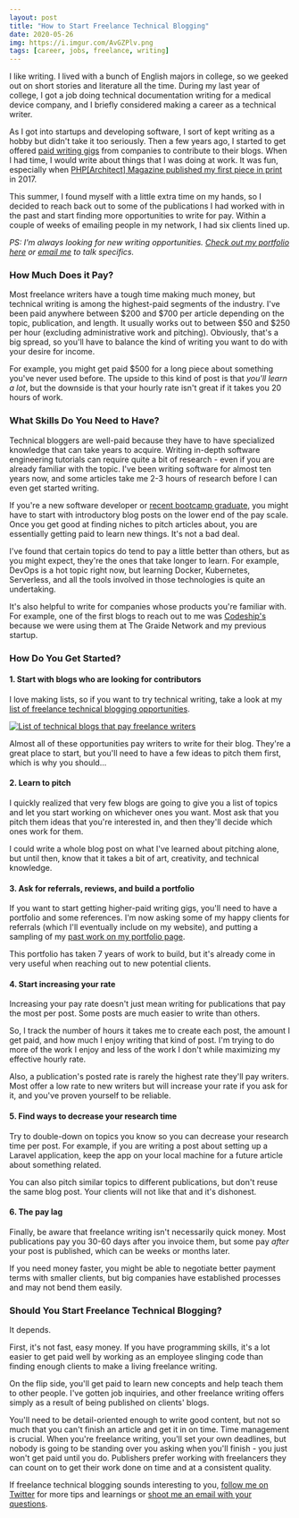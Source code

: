 ```yaml
---
layout: post
title: "How to Start Freelance Technical Blogging"
date: 2020-05-26
img: https://i.imgur.com/AvGZPlv.png
tags: [career, jobs, freelance, writing]
---
```


I like writing. I lived with a bunch of English majors in college, so we geeked out on short stories and literature all the time. During my last year of college, I got a job doing technical documentation writing for a medical device company, and I briefly considered making a career as a technical writer.

As I got into startups and developing software, I sort of kept writing as a hobby but didn't take it too seriously. Then a few years ago, I started to get offered [paid writing gigs](/writing/) from companies to contribute to their blogs. When I had time, I would write about things that I was doing at work. It was fun, especially when [PHP[Architect] Magazine published my first piece in print](https://www.karllhughes.com/posts/php-architect-9-2017) in 2017.

This summer, I found myself with a little extra time on my hands, so I decided to reach back out to some of the publications I had worked with in the past and start finding more opportunities to write for pay. Within a couple of weeks of emailing people in my network, I had six clients lined up.

_PS: I'm always looking for new writing opportunities. [Check out my portfolio here](/writing/) or [email me](mailto:khughes.me@gmail.com) to talk specifics._

### How Much Does it Pay?
Most freelance writers have a tough time making much money, but technical writing is among the highest-paid segments of the industry. I've been paid anywhere between $200 and $700 per article depending on the topic, publication, and length. It usually works out to between $50 and $250 per hour (excluding administrative work and pitching). Obviously, that's a big spread, so you'll have to balance the kind of writing you want to do with your desire for income.

For example, you might get paid $500 for a long piece about something you've never used before. The upside to this kind of post is that _you'll learn a lot_, but the downside is that your hourly rate isn't great if it takes you 20 hours of work.

### What Skills Do You Need to Have?
Technical bloggers are well-paid because they have to have specialized knowledge that can take years to acquire. Writing in-depth software engineering tutorials can require quite a bit of research - even if you are already familiar with the topic. I've been writing software for almost ten years now, and some articles take me 2-3 hours of research before I can even get started writing.

If you're a new software developer or [recent bootcamp graduate](/posts/advice-for-new-bootcamp-graduates), you might have to start with introductory blog posts on the lower end of the pay scale. Once you get good at finding niches to pitch articles about, you are essentially getting paid to learn new things. It's not a bad deal.

I've found that certain topics do tend to pay a little better than others, but as you might expect, they're the ones that take longer to learn. For example, DevOps is a hot topic right now, but learning Docker, Kubernetes, Serverless, and all the tools involved in those technologies is quite an undertaking.

It's also helpful to write for companies whose products you're familiar with. For example, one of the first blogs to reach out to me was [Codeship's](https://codeship.com/) because we were using them at The Graide Network and my previous startup.

### How Do You Get Started?

#### 1. Start with blogs who are looking for contributors
I love making lists, so if you want to try technical writing, take a look at my [list of freelance technical blogging opportunities](https://docs.google.com/spreadsheets/d/1WiaaOWWWDuskaN_Rwa_g1vqMnYUJ4QMiba-6YPUSmWI/edit#gid=0).

[![List of technical blogs that pay freelance writers](https://i.imgur.com/1zGABUT.png)](https://docs.google.com/spreadsheets/d/1WiaaOWWWDuskaN_Rwa_g1vqMnYUJ4QMiba-6YPUSmWI/edit#gid=0)

Almost all of these opportunities pay writers to write for their blog. They're a great place to start, but you'll need to have a few ideas to pitch them first, which is why you should...

#### 2. Learn to pitch
I quickly realized that very few blogs are going to give you a list of topics and let you start working on whichever ones you want. Most ask that you pitch them ideas that you're interested in, and then they'll decide which ones work for them.

I could write a whole blog post on what I've learned about pitching alone, but until then, know that it takes a bit of art, creativity, and technical knowledge.

#### 3. Ask for referrals, reviews, and build a portfolio
If you want to start getting higher-paid writing gigs, you'll need to have a portfolio and some references. I'm now asking some of my happy clients for referrals (which I'll eventually include on my website), and putting a sampling of my [past work on my portfolio page](/writing/).

This portfolio has taken 7 years of work to build, but it's already come in very useful when reaching out to new potential clients.

#### 4. Start increasing your rate
Increasing your pay rate doesn't just mean writing for publications that pay the most per post. Some posts are much easier to write than others. 

So, I track the number of hours it takes me to create each post, the amount I get paid, and how much I enjoy writing that kind of post. I'm trying to do more of the work I enjoy and less of the work I don't while maximizing my effective hourly rate.

Also, a publication's posted rate is rarely the highest rate they'll pay writers. Most offer a low rate to new writers but will increase your rate if you ask for it, and you've proven yourself to be reliable.

#### 5. Find ways to decrease your research time
Try to double-down on topics you know so you can decrease your research time per post. For example, if you are writing a post about setting up a Laravel application, keep the app on your local machine for a future article about something related.

You can also pitch similar topics to different publications, but don't reuse the same blog post. Your clients will not like that and it's dishonest.

#### 6. The pay lag
Finally, be aware that freelance writing isn't necessarily quick money. Most publications pay you 30-60 days after you invoice them, but some pay _after_ your post is published, which can be weeks or months later.

If you need money faster, you might be able to negotiate better payment terms with smaller clients, but big companies have established processes and may not bend them easily.

### Should You Start Freelance Technical Blogging?
It depends. 

First, it's not fast, easy money. If you have programming skills, it's a lot easier to get paid well by working as an employee slinging code than finding enough clients to make a living freelance writing.

On the flip side, you'll get paid to learn new concepts and help teach them to other people. I've gotten job inquiries, and other freelance writing offers simply as a result of being published on clients' blogs.

You'll need to be detail-oriented enough to write good content, but not so much that you can't finish an article and get it in on time. Time management is crucial. When you're freelance writing, you'll set your own deadlines, but nobody is going to be standing over you asking when you'll finish - you just won't get paid until you do. Publishers prefer working with freelancers they can count on to get their work done on time and at a consistent quality.

If freelance technical blogging sounds interesting to you, [follow me on Twitter](https://twitter.com/karllhughes) for more tips and learnings or [shoot me an email with your questions](mailto:khughes.me@gmail.com).
